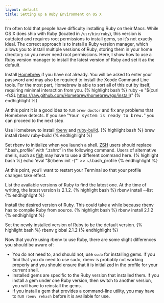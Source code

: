 ```yaml
---
layout: default
title: Setting up a Ruby Environment on OS X
---
```


I’m often told that people have difficulty installing Ruby on their Macs. While OS X does ship with Ruby (located in `/usr/bin/ruby`), this version is outdated and requires root permissions to install gems, so it’s not exactly ideal. The correct approach is to install a Ruby version manager, which allows you to install multiple versions of Ruby, storing them in your home directory so you never need root permissions. Here, I show how to use a Ruby version manager to install the latest version of Ruby and set it as the default.

Install [Homebrew](http://brew.sh) if you have not already. You will be asked to enter your password and may also be required to install the Xcode Command Line tools. For the most part, Homebrew is able to sort all of this out by itself, requiring minimal interaction from you.
{% highlight bash %}
ruby -e "$(curl -fsSL https://raw.github.com/Homebrew/homebrew/go/install)"
{% endhighlight %}

At this point it is a good idea to run `brew doctor` and fix any problems that Homebrew detects. If you see "<samp>Your system is ready to brew.</samp>" you can proceed to the next step.

Use Homebrew to install [rbenv](https://github.com/sstephenson/rbenv) and [ruby-build](https://github.com/sstephenson/ruby-build).
{% highlight bash %}
brew install rbenv ruby-build
{% endhighlight %}

Set rbenv to initialize when you launch a shell. [ZSH](www.zsh.org) users should replace “.bash\_profile” with “.zshrc” in the following command. Users of alternative shells, such as [fish](http://fishshell.com) may have to use a different command here.
{% highlight bash %}
echo 'eval "$(rbenv init -)"' >> ~/.bash_profile
{% endhighlight %}

At this point, you’ll want to restart your Terminal so that your profile changes take effect.

List the available versions of Ruby to find the latest one. At the time of writing, the latest version is 2.1.2.
{% highlight bash %}
rbenv install --list
{% endhighlight %}

Install the desired version of Ruby. This could take a while because rbenv has to compile Ruby from source.
{% highlight bash %}
rbenv install 2.1.2
{% endhighlight %}

Set the newly installed version of Ruby to be the default version.
{% highlight bash %}
rbenv global 2.1.2
{% endhighlight %}

Now that you’re using rbenv to use Ruby, there are some slight differences you should be aware of:

* You do not need to, and should not, use `sudo` for installing gems. If you find that you do need to use sudo, rbenv is probably not working properly and you should ensure that it is initialized in the profile for your current shell.
* Installed gems are specific to the Ruby version that installed them. If you install a gem under one Ruby version, then switch to another version, you will have to reinstall the gems.
* If you install a gem that provides a command-line utility, you may have to run `rbenv rehash` before it is available for use.
